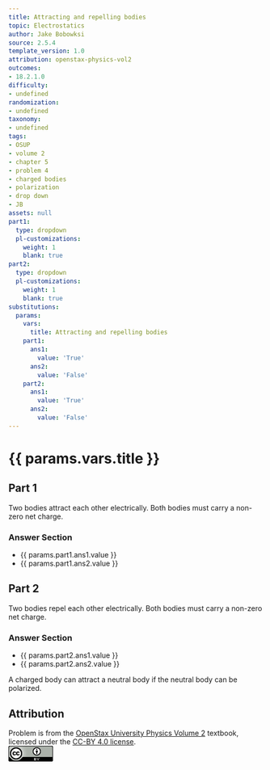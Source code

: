 ```yaml
---
title: Attracting and repelling bodies
topic: Electrostatics
author: Jake Bobowksi
source: 2.5.4
template_version: 1.0
attribution: openstax-physics-vol2
outcomes:
- 18.2.1.0
difficulty:
- undefined
randomization:
- undefined
taxonomy:
- undefined
tags:
- OSUP
- volume 2
- chapter 5
- problem 4
- charged bodies
- polarization
- drop down
- JB
assets: null
part1:
  type: dropdown
  pl-customizations:
    weight: 1
    blank: true
part2:
  type: dropdown
  pl-customizations:
    weight: 1
    blank: true
substitutions:
  params:
    vars:
      title: Attracting and repelling bodies
    part1:
      ans1:
        value: 'True'
      ans2:
        value: 'False'
    part2:
      ans1:
        value: 'True'
      ans2:
        value: 'False'
---
```

# {{ params.vars.title }}

## Part 1

Two bodies attract each other electrically.
Both bodies must carry a non-zero net charge.

### Answer Section

- {{ params.part1.ans1.value }}
- {{ params.part1.ans2.value }}

## Part 2

Two bodies repel each other electrically.
Both bodies must carry a non-zero net charge.

### Answer Section

- {{ params.part2.ans1.value }}
- {{ params.part2.ans2.value }}

A charged body can attract a neutral body if the neutral body can be polarized.

## Attribution

Problem is from the [OpenStax University Physics Volume 2](https://openstax.org/details/books/university-physics-volume-2) textbook, licensed under the [CC-BY 4.0 license](https://creativecommons.org/licenses/by/4.0/).<br>![Image representing the Creative Commons 4.0 BY license.](https://raw.githubusercontent.com/firasm/bits/master/by.png)